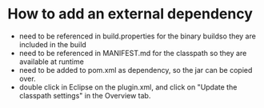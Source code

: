 # How to add an external dependency

- need to be referenced in build.properties for the binary buildso they are included in the build
- need to be referenced in MANIFEST.md for the classpath so they are available at runtime
- need to be added to pom.xml as dependency, so the jar can be copied over.
- double click in Eclipse on the plugin.xml, and click on "Update the classpath settings" in the Overview tab.